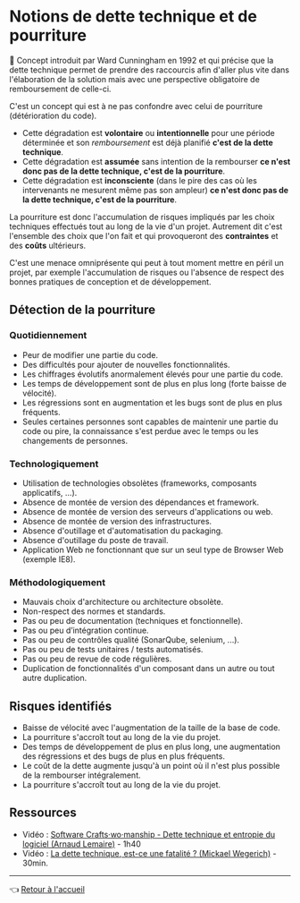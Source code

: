# Notions de dette technique et de pourriture

:pushpin: Concept introduit par Ward Cunningham en 1992 et qui précise que la dette technique permet de prendre des raccourcis afin d'aller plus vite dans l'élaboration de la solution mais avec une perspective obligatoire de remboursement de celle-ci.

C'est un concept qui est à ne pas confondre avec celui de pourriture (détérioration du code).

* Cette dégradation est **volontaire** ou **intentionnelle** pour une période déterminée et son _remboursement_ est déjà planifié **c'est de la dette technique**.
* Cette dégradation est **assumée** sans intention de la rembourser **ce n'est donc pas de la dette technique, c'est de la pourriture**.
* Cette dégradation est **inconsciente** (dans le pire des cas où les intervenants ne mesurent même pas son ampleur) **ce n'est donc pas de la dette technique, c'est de la pourriture**.

La pourriture est donc l'accumulation de risques impliqués par les choix techniques effectués tout au long de la vie d'un projet.
Autrement dit c'est l'ensemble des choix que l'on fait et qui provoqueront des **contraintes** et des **coûts** ultérieurs.

C'est une menace omniprésente qui peut à tout moment mettre en péril un projet, par exemple l'accumulation de risques ou l'absence de respect des bonnes pratiques de conception et de développement.

## Détection de la pourriture

### Quotidiennement

* Peur de modifier une partie du code.
* Des difficultés pour ajouter de nouvelles fonctionnalités.
* Les chiffrages évolutifs anormalement élevés pour une partie du code.
* Les temps de développement sont de plus en plus long (forte baisse de vélocité).
* Les régressions sont en augmentation et les bugs sont de plus en plus fréquents.
* Seules certaines personnes sont capables de maintenir une partie du code ou pire, la connaissance s'est perdue avec le temps ou les changements de personnes.

### Technologiquement

* Utilisation de technologies obsolètes (frameworks, composants applicatifs, ...).
* Absence de montée de version des dépendances et framework.
* Absence de montée de version des serveurs d'applications ou web.
* Absence de montée de version des infrastructures.
* Absence d'outillage et d'automatisation du packaging.
* Absence d'outillage du poste de travail.
* Application Web ne fonctionnant que sur un seul type de Browser Web (exemple IE8).

### Méthodologiquement

* Mauvais choix d'architecture ou architecture obsolète.
* Non-respect des normes et standards.
* Pas ou peu de documentation (techniques et fonctionnelle).
* Pas ou peu d’intégration continue.
* Pas ou peu de contrôles qualité (SonarQube, selenium, ...).
* Pas ou peu de tests unitaires / tests automatisés.
* Pas ou peu de revue de code régulières.
* Duplication de fonctionnalités d'un composant dans un autre ou tout autre duplication.

## Risques identifiés

* Baisse de vélocité avec l'augmentation de la taille de la base de code.
* La pourriture s'accroît tout au long de la vie du projet.
* Des temps de développement de plus en plus long, une augmentation des régressions et des bugs de plus en plus fréquents.
* Le coût de la dette augmente jusqu'à un point où il n'est plus possible de la rembourser intégralement.
* La pourriture s'accroît tout au long de la vie du projet.

## Ressources

* Vidéo : [Software Crafts·wo·manship - Dette technique et entropie du logiciel (Arnaud Lemaire)](https://www.youtube.com/watch?v=VKe9EE4MUxk) - 1h40
* Vidéo : [La dette technique, est-ce une fatalité ? (Mickael Wegerich)](https://www.youtube.com/watch?v=C2COBA4EFrM) - 30min.

---
:point_left: [Retour à l'accueil](../README.md)
